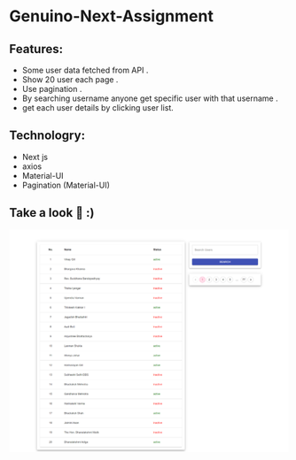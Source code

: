 # Genuino-Next-Assignment

## Features:
+ Some user data fetched from API .
+ Show 20 user each page .
+ Use pagination .
+ By searching username anyone get specific user with that username .
+ get each user details by clicking user list.


## Technologry:
+ Next js
+ axios
+ Material-UI
+ Pagination (Material-UI)

## Take a look 🎇 :)
![alt_text](src/home.png)
